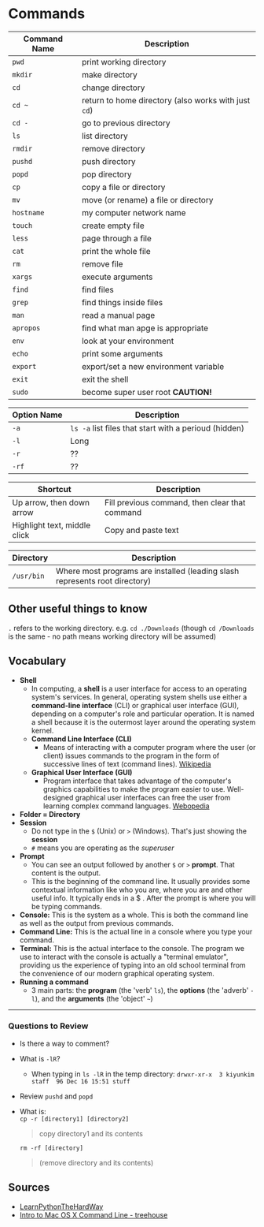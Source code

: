 # Commands

Command Name | Description
---------- | -----------
`pwd`|print working directory
`mkdir`|make directory
`cd`|change directory
`cd ~` | return to home directory (also works with just `cd`)
`cd -` | go to previous directory
`ls`|list directory
`rmdir`|remove directory
`pushd`|push directory
`popd`|pop directory
`cp`|copy a file or directory
`mv`|move (or rename) a file or directory
`hostname`|my computer network name
`touch` | create empty file
`less`|page through a file
`cat`|print the whole file
`rm` | remove file
`xargs`|execute arguments
`find`|find files
`grep`|find things inside files
`man`|read a manual page
`apropos`|find what man apge is appropriate
`env`|look at your environment
`echo`|print some arguments
`export`|export/set a new environment variable
`exit`|exit the shell
`sudo`|become super user root **CAUTION!**



Option Name | Description
--|--
`-a` | `ls -a` list files that start with a perioud (hidden)
`-l` | Long
`-r`| ??
`-rf`| ??


Shortcut | Description
--|--
Up arrow, then down arrow | Fill previous command, then clear that command
Highlight text, middle click | Copy and paste text

Directory | Description
--|--
`/usr/bin` | Where most programs are installed (leading slash represents root directory)

## Other useful things to know
`.` refers to the working directory. e.g. `cd ./Downloads` (though `cd /Downloads` is the same - no path means working directory will be assumed)

## Vocabulary
- **Shell**
  - In computing, a **shell** is a user interface for access to an operating system's services. In general, operating system shells use either a **command-line interface** (CLI) or graphical user interface (GUI), depending on a computer's role and particular operation. It is named a shell because it is the outermost layer around the operating system kernel.
  - **Command Line Interface (CLI)**  
    - Means of interacting with a computer program where the user (or client) issues commands to the program in the form of successive lines of text (command lines). [Wikipedia](https://en.wikipedia.org/wiki/Command-line_interface)
  - **Graphical User Interface (GUI)** 
    - Program interface that takes advantage of the computer's graphics capabilities to make the program easier to use. Well-designed graphical user interfaces can free the user from learning complex command languages. [Webopedia](https://www.webopedia.com/TERM/G/Graphical_User_Interface_GUI.html)
- **Folder = Directory**
- **Session**
  - Do not type in the `$` (Unix) or `>` (Windows). That's just showing the **session**
  - `#` means you are operating as the _superuser_
- **Prompt**
  - You can see an output followed by another `$` or `>` **prompt**. That content is the output.
  - This is the beginning of the command line. It usually provides some contextual information like who you are, where you are and other useful info. It typically ends in a $ . After the prompt is where you will be typing commands.
- **Console:** This is the system as a whole. This is both the command line as well as the output from previous commands.
- **Command Line:** This is the actual line in a console where you type your command.
- **Terminal:** This is the actual interface to the console. The program we use to interact with the console is actually a "terminal emulator", providing us the experience of typing into an old school terminal from the convenience of our modern graphical operating system.
- **Running a command**
  - 3 main parts: the **program** (the 'verb' `ls`), the **options** (the 'adverb' `-l`), and the **arguments** (the 'object' `~`)

---
### Questions to Review
- Is there a way to comment?
- What is `-lR`? 
  - When typing in `ls -lR` in the temp directory: `drwxr-xr-x  3 kiyunkim  staff  96 Dec 16 15:51 stuff`
- Review `pushd` and `popd`
- What is:  
  `cp -r [directory1] [directory2]`
  > copy directory1 and its contents
  
  `rm -rf [directory]`
  > (remove directory and its contents)
  
## Sources

- [LearnPythonTheHardWay](https://learnpythonthehardway.org/book/appendix-a-cli/introduction.html)  
- [Intro to Mac OS X Command Line - treehouse](http://blog.teamtreehouse.com/introduction-to-the-mac-os-x-command-line)

